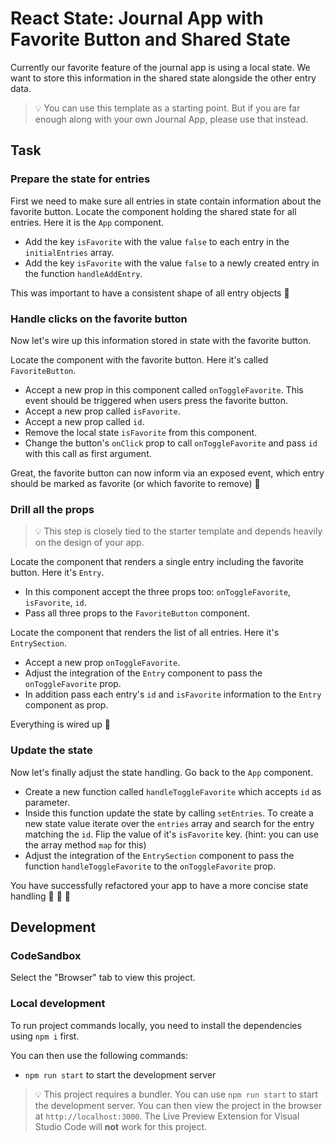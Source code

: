 # React State: Journal App with Favorite Button and Shared State

Currently our favorite feature of the journal app is using a local state. We want to store this information in the shared state alongside the other entry data.

> 💡 You can use this template as a starting point. But if you are far enough along with your own Journal App, please use that instead.

## Task

### Prepare the state for entries

First we need to make sure all entries in state contain information about the favorite button. Locate the component holding the shared state for all entries. Here it is the `App` component.

- Add the key `isFavorite` with the value `false` to each entry in the `initialEntries` array.
- Add the key `isFavorite` with the value `false` to a newly created entry in the function `handleAddEntry`.

This was important to have a consistent shape of all entry objects 🚀

### Handle clicks on the favorite button

Now let's wire up this information stored in state with the favorite button.

Locate the component with the favorite button. Here it's called `FavoriteButton`.

- Accept a new prop in this component called `onToggleFavorite`. This event should be triggered when users press the favorite button.
- Accept a new prop called `isFavorite`.
- Accept a new prop called `id`.
- Remove the local state `isFavorite` from this component.
- Change the button's `onClick` prop to call `onToggleFavorite` and pass `id` with this call as first argument.

Great, the favorite button can now inform via an exposed event, which entry should be marked as favorite (or which favorite to remove) 🚀

### Drill all the props

> 💡 This step is closely tied to the starter template and depends heavily on the design of your app.

Locate the component that renders a single entry including the favorite button. Here it's `Entry`.

- In this component accept the three props too: `onToggleFavorite`, `isFavorite`, `id`.
- Pass all three props to the `FavoriteButton` component.

Locate the component that renders the list of all entries. Here it's `EntrySection`.

- Accept a new prop `onToggleFavorite`.
- Adjust the integration of the `Entry` component to pass the `onToggleFavorite` prop.
- In addition pass each entry's `id` and `isFavorite` information to the `Entry` component as prop.

Everything is wired up 🚀

### Update the state

Now let's finally adjust the state handling. Go back to the `App` component.

- Create a new function called `handleToggleFavorite` which accepts `id` as parameter.
- Inside this function update the state by calling `setEntries`. To create a new state value iterate over the `entries` array and search for the entry matching the `id`. Flip the value of it's `isFavorite` key. (hint: you can use the array method `map` for this)
- Adjust the integration of the `EntrySection` component to pass the function `handleToggleFavorite` to the `onToggleFavorite` prop.

You have successfully refactored your app to have a more concise state handling 🚀 🚀 🚀

## Development

### CodeSandbox

Select the "Browser" tab to view this project.

### Local development

To run project commands locally, you need to install the dependencies using `npm i` first.

You can then use the following commands:

- `npm run start` to start the development server

> 💡 This project requires a bundler. You can use `npm run start` to start the development server. You can then view the project in the browser at `http://localhost:3000`. The Live Preview Extension for Visual Studio Code will **not** work for this project.
